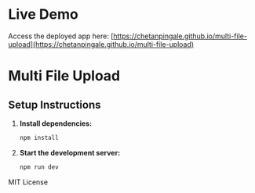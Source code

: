 # Live Demo

Access the deployed app here: [https://chetanpingale.github.io/multi-file-upload](https://chetanpingale.github.io/multi-file-upload)


# Multi File Upload


## Setup Instructions

1. **Install dependencies:**
   ```bash
   npm install
   ```

2. **Start the development server:**
   ```bash
   npm run dev
   ```


MIT License
